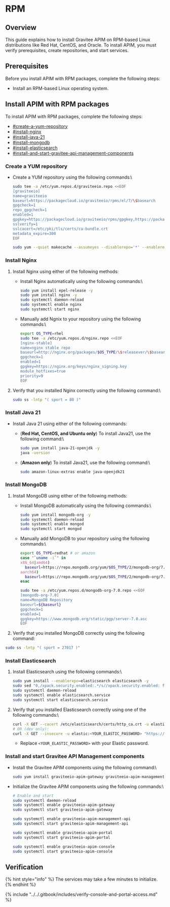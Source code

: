 # RPM

## Overview

This guide explains how to install Gravitee APIM on RPM-based Linux distributions like Red Hat, CentOS, and Oracle. To install APIM, you must verify prerequisites, create repositories, and start services.

## Prerequisites

Before you install APIM with RPM packages, complete the following steps:

* Install an RPM-based Linux operating system.

## Install APIM with RPM packages

To install APIM with RPM packages, complete the following steps:

* [#create-a-yum-repository](./#create-a-yum-repository "mention")
* [#install-nginx](./#install-nginx "mention")
* [#install-java-21](./#install-java-21 "mention")
* [#install-mongodb](./#install-mongodb "mention")
* [#install-elasticsearch](./#install-elasticsearch "mention")
* [#install-and-start-gravitee-api-management-components](./#install-and-start-gravitee-api-management-components "mention")

### Create a YUM repository

*   Create a YUM repository using the following commands:\


    ```bash
    sudo tee -a /etc/yum.repos.d/graviteeio.repo <<EOF
    [graviteeio]
    name=graviteeio
    baseurl=https://packagecloud.io/graviteeio/rpms/el/7/\$basearch
    gpgcheck=1
    repo_gpgcheck=1
    enabled=1
    gpgkey=https://packagecloud.io/graviteeio/rpms/gpgkey,https://packagecloud.io/graviteeio/rpms/gpgkey/graviteeio-rpms-319791EF7A93C060.pub.gpg
    sslverify=1
    sslcacert=/etc/pki/tls/certs/ca-bundle.crt
    metadata_expire=300
    EOF

    sudo yum --quiet makecache --assumeyes --disablerepo='*' --enablerepo='graviteeio'
    ```

### Install Nginx

1. Install Nginx using either of the following methods:
   *   Install Nginx automatically using the following commands:\


       ```bash
       sudo yum install epel-release -y
       sudo yum install nginx -y
       sudo systemctl daemon-reload
       sudo systemctl enable nginx
       sudo systemctl start nginx
       ```


   *   Manually add Ngnix to your repository using the following commands:\


       ```bash
       export OS_TYPE=rhel
       sudo tee -a /etc/yum.repos.d/nginx.repo <<EOF
       [nginx-stable]
       name=nginx stable repo
       baseurl=http://nginx.org/packages/$OS_TYPE/\$releasever/\$basearch/
       gpgcheck=1
       enabled=1
       gpgkey=https://nginx.org/keys/nginx_signing.key
       module_hotfixes=true
       priority=9
       EOF
       ```


2.  Verify that you installed Nginx correctly using the following command:\


    ```bash
    sudo ss -lntp "( sport = 80 )"
    ```

### Install Java 21

* Install Java 21 using either of the following commands:
  *   (**Red Hat, CentOS, and Ubuntu only**) To install Java21, use the following command:\


      ```bash
      sudo yum install java-21-openjdk -y
      java -version
      ```


  *   (**Amazon only**) To install Java21, use the following command:\


      ```bash
      sudo amazon-linux-extras enable java-openjdk21
      ```

### Install MongoDB

1. Install MongoDB using either of the following methods:
   *   Install MongoDB automatically using the following commands:\


       ```bash
       sudo yum install mongodb-org -y
       sudo systemctl daemon-reload
       sudo systemctl enable mongod
       sudo systemctl start mongod
       ```


   *   Manually add MongoDB to your repository using the following commands:\


       ```bash
       export OS_TYPE=redhat # or amazon
       case "`uname -i`" in
       x86_64|amd64)
         baseurl=https://repo.mongodb.org/yum/$OS_TYPE/2/mongodb-org/7.0/x86_64/;;
       aarch64)
         baseurl=https://repo.mongodb.org/yum/$OS_TYPE/2/mongodb-org/7.0/aarch64/;;
       esac

       sudo tee -a /etc/yum.repos.d/mongodb-org-7.0.repo <<EOF
       [mongodb-org-7.0]
       name=MongoDB Repository
       baseurl=${baseurl}
       gpgcheck=1
       enabled=1
       gpgkey=https://www.mongodb.org/static/pgp/server-7.0.asc
       EOF
       ```


2. Verify that you installed MongoDB correctly using the following command:

```bash
sudo ss -lntp "( sport = 27017 )"
```

### Install Elasticsearch&#x20;

1.  Install Elasticsearch using the following commands:\


    ```bash
    sudo yum install --enablerepo=elasticsearch elasticsearch -y
    sudo sed "0,/xpack.security.enabled:.*/s//xpack.security.enabled: false/" -i /etc/elasticsearch/elasticsearch.yml
    sudo systemctl daemon-reload
    sudo systemctl enable elasticsearch.service
    sudo systemctl start elasticsearch.service
    ```


2.  Verify that you installed Elasticsearch correctly using one of the following commands:\


    ```bash
    curl -X GET --cacert /etc/elasticsearch/certs/http_ca.crt -u elastic:<YOUR_ELASTIC_PASSWORD> "https://localhost:9200/?pretty"
    # OR (dev only):
    curl -X GET --insecure -u elastic:<YOUR_ELASTIC_PASSWORD> "https://localhost:9200/?pretty"
    ```



    * Replace `<YOUR_ELASTIC_PASSWORD>` with your Elastic password.

### Install and start Gravitee API Management components

*   Install the Gravitee APIM components using the following command:\


    ```bash
    sudo yum install graviteeio-apim-gateway graviteeio-apim-management-api graviteeio-apim-portal graviteeio-apim-console -y
    ```


*   Initialize the Gravitee APIM components using the following commands:\


    ```bash
    # Enable and start
    sudo systemctl daemon-reload
    sudo systemctl enable graviteeio-apim-gateway
    sudo systemctl start graviteeio-apim-gateway

    sudo systemctl enable graviteeio-apim-management-api
    sudo systemctl start graviteeio-apim-management-api

    sudo systemctl enable graviteeio-apim-portal
    sudo systemctl start graviteeio-apim-portal

    sudo systemctl enable graviteeio-apim-console
    sudo systemctl start graviteeio-apim-console
    ```

## Verification

{% hint style="info" %}
The services may take a few minutes to initialize.&#x20;
{% endhint %}

{% include "../../.gitbook/includes/verify-console-and-portal-access.md" %}
